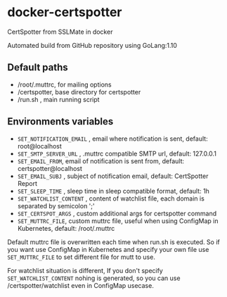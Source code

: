 # docker-certspotter
CertSpotter from SSLMate in docker

Automated build from GitHub repository using GoLang:1.10 

## Default paths
* /root/.muttrc, for mailing options
* /certspotter, base directory for certspotter
* /run.sh , main running script

## Environments variables
* `SET_NOTIFICATION_EMAIL` , email where notification is sent, default: root@localhost
* `SET_SMTP_SERVER_URL` , .muttrc compatible SMTP url, default: 127.0.0.1
* `SET_EMAIL_FROM`, email of notification is sent from, default: certspotter@localhost
* `SET_EMAIL_SUBJ` , subject of notification email, default: CertSpotter Report
* `SET_SLEEP_TIME` , sleep time in sleep compatible format, default: 1h
* `SET_WATCHLIST_CONTENT` , content of watchlist file, each domain is separated by semicolon ';'
* `SET_CERTSPOT_ARGS` , custom additional args for certspotter command
* `SET_MUTTRC_FILE`, custom muttrc file, useful when using ConfigMap in Kubernetes, default: /root/.muttrc

Default muttrc file is overwritten each time when run.sh is executed. So if you want use ConfigMap in Kubernetes and specify your own file use `SET_MUTTRC_FILE` to set different file for mutt to use.

For watchlist situation is different, If you don't specify `SET_WATCHLIST_CONTENT` nohing is generated, so you can use /certspotter/watchlist even in ConfigMap usecase.
